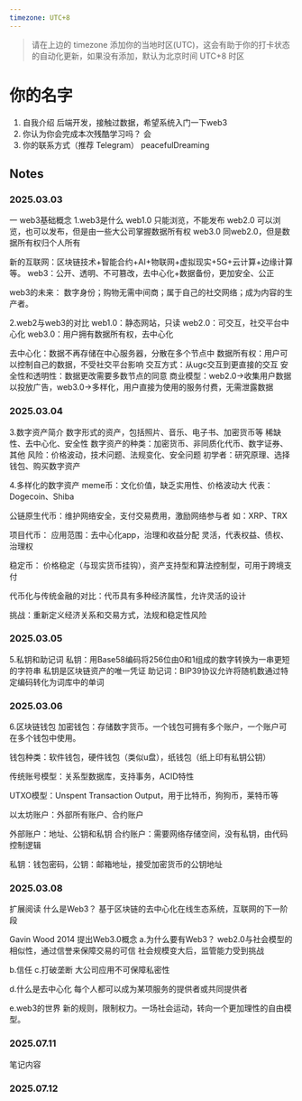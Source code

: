 ```yaml
---
timezone: UTC+8
---
```


> 请在上边的 timezone 添加你的当地时区(UTC)，这会有助于你的打卡状态的自动化更新，如果没有添加，默认为北京时间 UTC+8 时区


# 你的名字

1. 自我介绍 后端开发，接触过数据，希望系统入门一下web3
2. 你认为你会完成本次残酷学习吗？ 会
3. 你的联系方式（推荐 Telegram） peacefulDreaming

## Notes

<!-- Content_START -->

### 2025.03.03

一 web3基础概念
1.web3是什么
web1.0 只能浏览，不能发布
web2.0 可以浏览，也可以发布，但是由一些大公司掌握数据所有权
web3.0 同web2.0，但是数据所有权归个人所有

新的互联网：区块链技术+智能合约+AI+物联网+虚拟现实+5G+云计算+边缘计算等。
web3：公开、透明、不可篡改，去中心化+数据备份，更加安全、公正

web3的未来：
数字身份；购物无需中间商；属于自己的社交网络；成为内容的生产者。

2.web2与web3的对比
web1.0：静态网站，只读
web2.0：可交互，社交平台中心化
web3.0：用户拥有数据所有权，去中心化

去中心化：数据不再存储在中心服务器，分散在多个节点中
数据所有权：用户可以控制自己的数据，不受社交平台影响
交互方式：从ugc交互到更直接的交互
安全性和透明性：数据更改需要多数节点的同意
商业模型：web2.0->收集用户数据以投放广告，web3.0->多样化，用户直接为使用的服务付费，无需泄露数据

### 2025.03.04
3.数字资产简介
数字形式的资产，包括照片、音乐、电子书、加密货币等
稀缺性、去中心化、安全性
数字资产的种类：加密货币、非同质化代币、数字证券、其他
风险：价格波动，技术问题、法规变化、安全问题
初学者：研究原理、选择钱包、购买数字资产

4.多样化的数字资产
meme币：文化价值，缺乏实用性、价格波动大
代表：Dogecoin、Shiba

公链原生代币：维护网络安全，支付交易费用，激励网络参与者
如：XRP、TRX

项目代币：
应用范围：去中心化app，治理和收益分配
灵活，代表权益、债权、治理权

稳定币：
价格稳定（与现实货币挂钩），资产支持型和算法控制型，可用于跨境支付

代币化与传统金融的对比：代币具有多种经济属性，允许灵活的设计

挑战：重新定义经济关系和交易方式，法规和稳定性风险

### 2025.03.05
5.私钥和助记词
私钥：用Base58编码将256位由0和1组成的数字转换为一串更短的字符串
私钥是区块链资产的唯一凭证
助记词：BIP39协议允许将随机数通过特定编码转化为词库中的单词

### 2025.03.06
6.区块链钱包
加密钱包：存储数字货币。一个钱包可拥有多个账户，一个账户可在多个钱包中使用。

钱包种类：软件钱包，硬件钱包（类似u盘），纸钱包（纸上印有私钥公钥）

传统账号模型：关系型数据库，支持事务，ACID特性

UTXO模型：Unspent Transaction Output，用于比特币，狗狗币，莱特币等

以太坊账户：外部所有账户、合约账户

外部账户：地址、公钥和私钥
合约账户：需要网络存储空间，没有私钥，由代码控制逻辑

私钥：钱包密码，公钥：邮箱地址，接受加密货币的公钥地址

### 2025.03.08
扩展阅读
什么是Web3？
基于区块链的去中心化在线生态系统，互联网的下一阶段

Gavin Wood 2014 提出Web3.0概念
a.为什么要有Web3？
web2.0与社会模型的相似性，通过信誉来保障交易的可信
社会规模变大后，监管能力受到挑战

b.信任
c.打破垄断
大公司应用不可保障私密性

d.什么是去中心化
每个人都可以成为某项服务的提供者或共同提供者

e.web3的世界
新的规则，限制权力。一场社会运动，转向一个更加理性的自由模型。


### 2025.07.11

笔记内容

### 2025.07.12


<!-- Content_END -->
